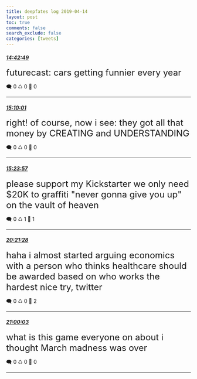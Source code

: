 ```yaml
---
title: deepfates log 2019-04-14
layout: post
toc: true
comments: false
search_exclude: false
categories: [tweets]
---
```



#### <a href = "https://twitter.com/deepfates/status/1117528659189833728">*14:42:49*</a>

<font size="5">futurecast: cars getting funnier every year</font>



🗨️ 0 ♺ 0 🤍  0   

---
    
#### <a href = "https://twitter.com/deepfates/status/1117535503429947393">*15:10:01*</a>

<font size="5">right! of course, now i see: they got all that money by CREATING and UNDERSTANDING</font>



🗨️ 0 ♺ 0 🤍  0   

---
    
#### <a href = "https://twitter.com/deepfates/status/1117539011227082752">*15:23:57*</a>

<font size="5">please support my Kickstarter we only need $20K to graffiti "never gonna give you up" on the vault of heaven</font>



🗨️ 0 ♺ 1 🤍  1   

---
    
#### <a href = "https://twitter.com/deepfates/status/1117613884565704705">*20:21:28*</a>

<font size="5">haha i almost started arguing economics with a person who thinks healthcare should be awarded based on who works the hardest  nice try, twitter</font>



🗨️ 0 ♺ 0 🤍  2   

---
    
#### <a href = "https://twitter.com/deepfates/status/1117623593817350144">*21:00:03*</a>

<font size="5">what is this game everyone on about i thought March madness was over</font>



🗨️ 0 ♺ 0 🤍  0   

---
    
            


